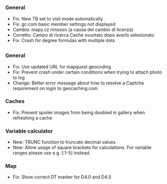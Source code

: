 ##

### General
- Fix: New TB set to visit mode automatically
- Fix: gc.com basic member settings not displayed
- Cambio: mapy.cz rimosso (a causa del cambio di licenza)
- Corretto: Campo di ricerca Cache svuotato dopo averlo selezionato
- Fix: Crash for degree formulas with multiple dots

##

### General
- Fix: Use updated URL for mapquest geocoding
- Fix: Prevent crash under certain conditions when trying to attach photo to log
- Change: Better error message about how to resolve a Captcha requirement on login to geocaching.com

### Caches
- Fix: Prevent spoiler images from being doubled in gallery when refreshing a cache

### Variable calculator
- New: TRUNC function to truncate decimal values
- New: Allow usage of square brackets for calculations. For variable ranges please use e.g. \[:1-5\] instead.

### Map
- Fix: Show correct DT marker for D4.0 and D4.5
